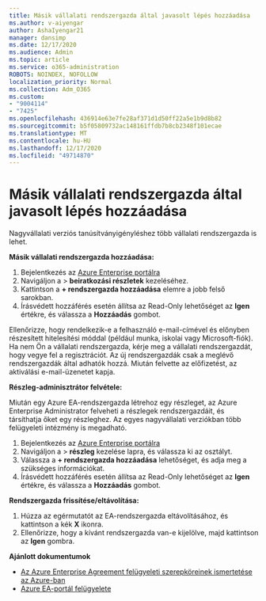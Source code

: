 ```yaml
---
title: Másik vállalati rendszergazda által javasolt lépés hozzáadása
ms.author: v-aiyengar
author: AshaIyengar21
manager: dansimp
ms.date: 12/17/2020
ms.audience: Admin
ms.topic: article
ms.service: o365-administration
ROBOTS: NOINDEX, NOFOLLOW
localization_priority: Normal
ms.collection: Adm_O365
ms.custom:
- "9004114"
- "7425"
ms.openlocfilehash: 436914e63e7fe28af371d1d50ff22a5e1b9d8b82
ms.sourcegitcommit: b5f05809732ac148161ffdb7b8cb2348f101ecae
ms.translationtype: MT
ms.contentlocale: hu-HU
ms.lasthandoff: 12/17/2020
ms.locfileid: "49714870"
---
```

# <a name="add-another-enterprise-administrator---recommended-steps"></a>Másik vállalati rendszergazda által javasolt lépés hozzáadása

Nagyvállalati verziós tanúsítványigényléshez több vállalati rendszergazda is lehet.

**Másik vállalati rendszergazda hozzáadása:**

1. Bejelentkezés az [Azure Enterprise portálra](https://ea.azure.com/)
1. Navigáljon a  >  **beiratkozási részletek** kezeléséhez.
1. Kattintson a **+ rendszergazda hozzáadása** elemre a jobb felső sarokban.
1. Írásvédett hozzáférés esetén állítsa az Read-Only lehetőséget az **Igen** értékre, és válassza a **Hozzáadás** gombot.

Ellenőrizze, hogy rendelkezik-e a felhasználó e-mail-címével és előnyben részesített hitelesítési móddal (például munka, iskolai vagy Microsoft-fiók). Ha nem Ön a vállalati rendszergazda, kérje meg a vállalati rendszergazdát, hogy vegye fel a regisztrációt. Az új rendszergazdák csak a meglévő rendszergazdák által adhatók hozzá. Miután felvette az előfizetést, az aktiválási e-mail-üzenetet kapja.

**Részleg-adminisztrátor felvétele:**

Miután egy Azure EA-rendszergazda létrehoz egy részleget, az Azure Enterprise Administrator felveheti a részlegek rendszergazdáit, és társíthatja őket egy részleghez. Az egyes nagyvállalati verziókban több felügyeleti intézmény is megadható.

1. Bejelentkezés az [Azure Enterprise portálra](https://ea.azure.com/)
1. Navigáljon a  >  **részleg** kezelése lapra, és válassza ki az osztályt.
1. Válassza a **+ rendszergazda hozzáadása** lehetőséget, és adja meg a szükséges információkat.
1. Írásvédett hozzáférés esetén állítsa az Read-Only lehetőséget az **Igen** értékre, és válassza a **Hozzáadás** gombot.

**Rendszergazda frissítése/eltávolítása:**

1. Húzza az egérmutatót az EA-rendszergazda eltávolításához, és kattintson a kék **X** ikonra.
1. Ellenőrizze, hogy a kívánt rendszergazda van-e kijelölve, majd kattintson az **Igen** gombra.

**Ajánlott dokumentumok**

- [Az Azure Enterprise Agreement felügyeleti szerepköreinek ismertetése az Azure-ban](https://docs.microsoft.com/azure/billing/billing-understand-ea-roles)
- [Azure EA-portál felügyelete](https://docs.microsoft.com/azure/billing/billing-ea-portal-administration)
